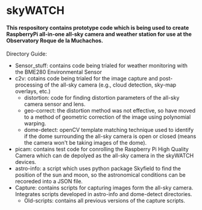 # skyWATCH
#### This respository contains prototype code which is being used to create RaspberryPi all-in-one all-sky camera and weather station for use at the Observatory Roque de la Muchachos.

Directory Guide:
- Sensor_stuff: contains code being trialed for weather monitoring with the BME280 Environmental Sensor
- c2v: cotains code being trialed for the image capture and post-processing of the all-sky camera (e.g., cloud detection, sky-map overlays, etc.)
  - distortion: code for finding distortion parameters of the all-sky camera sensor and lens.
  - geo-correct: the distortion method was not effective, so have moved to a method of geometric correction of the image using polynomial warping.
  - dome-detect: openCV template matching technique used to identify if the dome surrounding the all-sky camera is open or closed (means the camera won't be taking images of the dome).
- picam: contains test code for conrolling the Raspberry Pi High Quality Camera which can de depolyed as the all-sky camera in the skyWATCH devices.
- astro-info: a script which uses python package Skyfield to find the position of the sun and moon, so the astronomical conditions can be recoreded into a JSON file.
- Capture: contains scripts for capturing images form the all-sky camera. Integrates scripts developed in astro-info and dome-detect directories.
  - Old-scripts: contains all previous versions of the capture scripts.
